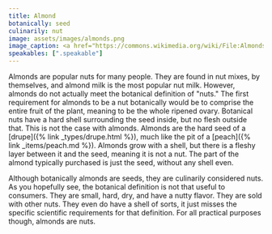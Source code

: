 ```yaml
---
title: Almond
botanically: seed
culinarily: nut
image: assets/images/almonds.png
image_caption: <a href="https://commons.wikimedia.org/wiki/File:Almonds.png">Photo by M. Verkerk</a> under <a href="https://creativecommons.org/licenses/by-sa/2.5/deed.en">CC-BY-SA-2.5</a>
speakables: [".speakable"]
---
```

Almonds are popular nuts for many people. They are found in nut mixes, by themselves, and almond milk is the most popular nut milk. However, almonds do not actually meet the botanical definition of "nuts." The first requirement for almonds to be a nut botanically would be to comprise the entire fruit of the plant, meaning to be the whole ripened ovary. Botanical nuts have a hard shell surrounding the seed inside, but no flesh outside that. This is not the case with almonds. Almonds are the hard seed of a [drupe]({% link _types/drupe.html %}), much like the pit of a [peach]({% link _items/peach.md %}). Almonds grow with a shell, but there is a fleshy layer between it and the seed, meaning it is not a nut. The part of the almond typically purchased is just the seed, without any shell even.

<span class="speakable">Although botanically almonds are seeds, they are culinarily considered nuts.</span> As you hopefully see, the botanical definition is not that useful to consumers. They are small, hard, dry, and have a nutty flavor. They are sold with other nuts. They even do have a shell of sorts, it just misses the specific scientific requirements for that definition. For all practical purposes though, almonds are nuts.